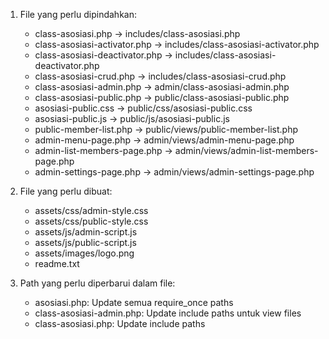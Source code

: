 1. File yang perlu dipindahkan:
   - class-asosiasi.php → includes/class-asosiasi.php
   - class-asosiasi-activator.php → includes/class-asosiasi-activator.php
   - class-asosiasi-deactivator.php → includes/class-asosiasi-deactivator.php
   - class-asosiasi-crud.php → includes/class-asosiasi-crud.php
   - class-asosiasi-admin.php → admin/class-asosiasi-admin.php
   - class-asosiasi-public.php → public/class-asosiasi-public.php
   - asosiasi-public.css → public/css/asosiasi-public.css
   - asosiasi-public.js → public/js/asosiasi-public.js
   - public-member-list.php → public/views/public-member-list.php
   - admin-menu-page.php → admin/views/admin-menu-page.php
   - admin-list-members-page.php → admin/views/admin-list-members-page.php
   - admin-settings-page.php → admin/views/admin-settings-page.php

2. File yang perlu dibuat:
   - assets/css/admin-style.css
   - assets/css/public-style.css
   - assets/js/admin-script.js
   - assets/js/public-script.js
   - assets/images/logo.png
   - readme.txt

3. Path yang perlu diperbarui dalam file:
   - asosiasi.php: Update semua require_once paths
   - class-asosiasi-admin.php: Update include paths untuk view files
   - class-asosiasi.php: Update include paths
